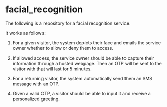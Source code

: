 # facial_recognition

The following is a repository for a facial recognition service.

It works as follows:
1. For a given visitor, the system depicts their face and emails the service owner 
   whether to allow or deny them to access.

2. If allowed access, the service owner should be able to capture their information through a
   hosted webpage. Then an OTP will be sent to the visitor with that will last for 5 minutes.

3. For a returning visitor, the system automatically send them an SMS message with an OTP.
4. Given a valid OTP, a visitor should be able to input it and receive a personalized greeting.

